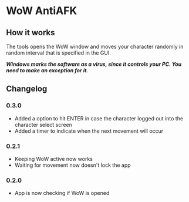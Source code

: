 # WoW AntiAFK
 
## How it works
The tools opens the WoW window and moves your character randomly in random interval that is specified in the GUI.

***Windows marks the software as a virus, since it controls your PC. You need to make an exception for it.***

## Changelog
### 0.3.0
- Added a option to hit ENTER in case the character logged out into the character select screen
- Added a timer to indicate when the next movement will occur

### 0.2.1
- Keeping WoW active now works
- Waiting for movement now doesn't lock the app

### 0.2.0
- App is now checking if WoW is opened
